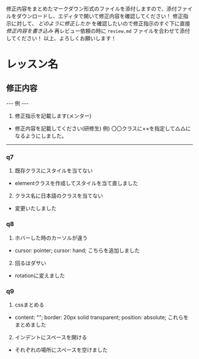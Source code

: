 修正内容をまとめたマークダウン形式のファイルを添付しますので、添付ファイルをダウンロードし、エディタで開いて修正内容を確認してください！
修正指示に対して、 *どのように修正したか* を確認したいので修正指示のすぐ下に直接 *修正内容を書き込み* 
再レビュー依頼の時に `review.md` ファイルを合わせて添付してください！
以上、よろしくお願いします！

# レッスン名
## 修正内容
--- 例 ---
1. 修正指示を記載します(メンター)
  - 修正内容を記載してください(研修生)
    例) 〇〇クラスに××を指定して△△になるようにしました。
----------

### q7
1. 既存クラスにスタイルを当てない
  - elementクラスを作成してスタイルを当て直しました
2. クラス名に日本語のクラスを当てない
  - 変更いたしました
### q8 
1. ホバーした時のカーソルが違う
  - cursor: pointer;
  cursor: hand;
  こちらを追加しました
2. 回るはダサい
  - rotationに変えました
### q9
1. cssまとめる
  - content: "";
	border: 20px solid transparent;
	position: absolute;
  これらをまとめました
2. インデントにスペースを開ける
  - それぞれの場所にスペースを空けました
  
